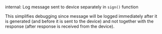 internal: Log message sent to device separately in `sign()` function

This simplifies debugging since message will be logged immediately after it is
generated (and before it is sent to the device) and not together with the
response (after response is received from the device).
